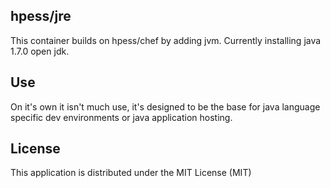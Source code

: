 ## hpess/jre
This container builds on hpess/chef by adding jvm. Currently installing java
1.7.0 open jdk.

## Use
On it's own it isn't much use, it's designed to be the base for java language specific dev environments or java application hosting.

## License
This application is distributed under the MIT License (MIT)
